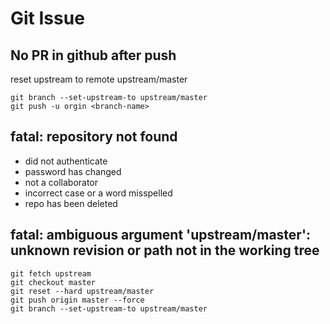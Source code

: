 # Git Issue

## No PR in github after push
reset upstream to remote upstream/master
```
git branch --set-upstream-to upstream/master
git push -u orgin <branch-name>
```

## fatal: repository not found
- did not authenticate
- password has changed
- not a collaborator
- incorrect case or a word misspelled
- repo has been deleted

## fatal: ambiguous argument 'upstream/master': unknown revision or path not in the working tree
```
git fetch upstream
git checkout master
git reset --hard upstream/master  
git push origin master --force
git branch --set-upstream-to upstream/master
```
